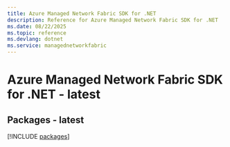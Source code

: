 ```yaml
---
title: Azure Managed Network Fabric SDK for .NET
description: Reference for Azure Managed Network Fabric SDK for .NET
ms.date: 08/22/2025
ms.topic: reference
ms.devlang: dotnet
ms.service: managednetworkfabric
---
```

# Azure Managed Network Fabric SDK for .NET - latest
## Packages - latest
[!INCLUDE [packages](managed-network-fabric-index.md)]